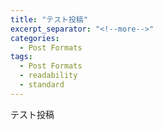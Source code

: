 ```yaml
---
title: "テスト投稿"
excerpt_separator: "<!--more-->"
categories:
  - Post Formats
tags:
  - Post Formats
  - readability
  - standard
---
```


テスト投稿
